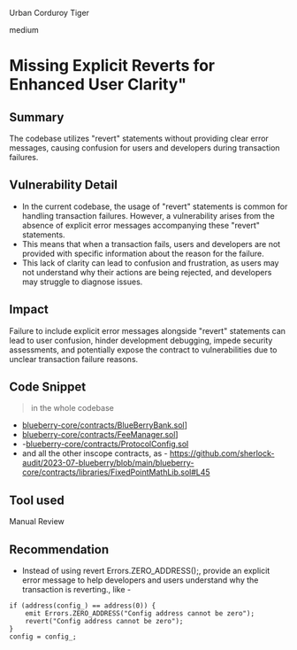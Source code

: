 Urban Corduroy Tiger

medium

# Missing Explicit Reverts for Enhanced User Clarity"
## Summary
The codebase utilizes "revert" statements without providing clear error messages, causing confusion for users and developers during transaction failures.

## Vulnerability Detail
- In the current codebase, the usage of "revert" statements is common for handling transaction failures. However, a vulnerability arises from the absence of explicit error messages accompanying these "revert" statements.
- This means that when a transaction fails, users and developers are not provided with specific information about the reason for the failure.
- This lack of clarity can lead to confusion and frustration, as users may not understand why their actions are being rejected, and developers may struggle to diagnose issues.
## Impact
Failure to include explicit error messages alongside "revert" statements can lead to user confusion, hinder development debugging, impede security assessments, and potentially expose the contract to vulnerabilities due to unclear transaction failure reasons.

## Code Snippet
> in the whole codebase
- [blueberry-core/contracts/BlueBerryBank.sol](https://github.com/sherlock-audit/2023-07-blueberry/blob/main/blueberry-core/contracts/BlueBerryBank.sol)]
- [blueberry-core/contracts/FeeManager.sol](https://github.com/sherlock-audit/2023-07-blueberry/blob/main/blueberry-core/contracts/FeeManager.sol)]
- -[blueberry-core/contracts/ProtocolConfig.sol](https://github.com/sherlock-audit/2023-07-blueberry/blob/main/blueberry-core/contracts/ProtocolConfig.sol)
- and all the other inscope contracts, as -
   https://github.com/sherlock-audit/2023-07-blueberry/blob/main/blueberry-core/contracts/libraries/FixedPointMathLib.sol#L45

## Tool used

Manual Review

## Recommendation
- Instead of using revert Errors.ZERO_ADDRESS();, provide an explicit error message to help developers and users understand why the transaction is reverting., like -
```solidity
if (address(config_) == address(0)) {
    emit Errors.ZERO_ADDRESS("Config address cannot be zero");
    revert("Config address cannot be zero");
}
config = config_;
```